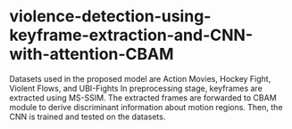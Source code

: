 # violence-detection-using-keyframe-extraction-and-CNN-with-attention-CBAM
Datasets used in the proposed model are Action Movies, Hockey Fight, Violent Flows, and UBI-Fights
In preprocessing stage, keyframes are extracted using MS-SSIM.
The extracted frames are forwarded to CBAM module to derive discriminant information about motion regions.
Then, the CNN is trained and tested on the datasets.
